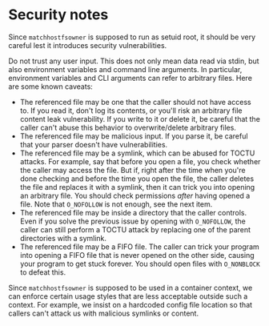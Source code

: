 # Security notes

Since `matchhostfsowner` is supposed to run as setuid root, it should be very careful lest it introduces security vulnerabilities.

Do not trust any user input. This does not only mean data read via stdin, but also environment variables and command line arguments. In particular, environment variables and CLI arguments can refer to arbitrary files. Here are some known caveats:

 * The referenced file may be one that the caller should not have access to. If you read it, don't log its contents, or you'll risk an arbitrary file content leak vulnerability. If you write to it or delete it, be careful that the caller can't abuse this behavior to overwrite/delete arbitrary files.
 * The referenced file may be malicious input. If you parse it, be careful that your parser doesn't have vulnerabilities.
 * The referenced file may be a symlink, which can be abused for TOCTU attacks. For example, say that before you open a file, you check whether the caller may access the file. But if, right after the time when you're done checking and before the time you open the file, the caller deletes the file and replaces it with a symlink, then it can trick you into opening an arbitrary file. You should check permissions *after* having opened a file. Note that `O_NOFOLLOW` is not enough, see the next item.
 * The referenced file may be inside a directory that the caller controls. Even if you solve the previous issue by opening with `O_NOFOLLOW`, the caller can still perform a TOCTU attack by replacing one of the parent directories with a symlink.
 * The referenced file may be a FIFO file. The caller can trick your program into opening a FIFO file that is never opened on the other side, causing your program to get stuck forever. You should open files with `O_NONBLOCK` to defeat this.

Since `matchhostfsowner` is supposed to be used in a container context, we can enforce certain usage styles that are less acceptable outside such a context. For example, we insist on a hardcoded config file location so that callers can't attack us with malicious symlinks or content.
